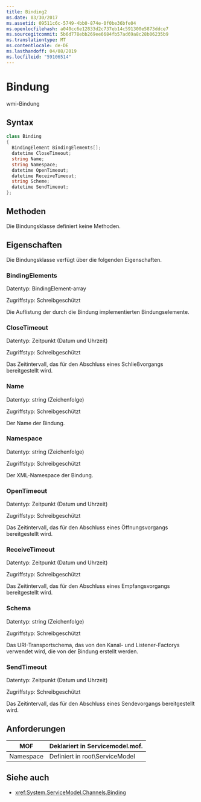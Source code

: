 ```yaml
---
title: Binding2
ms.date: 03/30/2017
ms.assetid: 09511c6c-5749-4bb0-874e-0f0be36bfe04
ms.openlocfilehash: a040cc6e12833d2c737eb14c591300e5873ddce7
ms.sourcegitcommit: 5b6d778ebb269ee6684fb57ad69a8c28b06235b9
ms.translationtype: MT
ms.contentlocale: de-DE
ms.lasthandoff: 04/08/2019
ms.locfileid: "59106514"
---
```

# <a name="binding"></a>Bindung
wmi-Bindung  
  
## <a name="syntax"></a>Syntax  
  
```csharp
class Binding  
{  
  BindingElement BindingElements[];  
  datetime CloseTimeout;  
  string Name;  
  string Namespace;  
  datetime OpenTimeout;  
  datetime ReceiveTimeout;  
  string Scheme;  
  datetime SendTimeout;  
};  
```  
  
## <a name="methods"></a>Methoden  
 Die Bindungsklasse definiert keine Methoden.  
  
## <a name="properties"></a>Eigenschaften  
 Die Bindungsklasse verfügt über die folgenden Eigenschaften.  
  
### <a name="bindingelements"></a>BindingElements  
 Datentyp: BindingElement-array  
  
 Zugriffstyp: Schreibgeschützt  
  
 Die Auflistung der durch die Bindung implementierten Bindungselemente.  
  
### <a name="closetimeout"></a>CloseTimeout  
 Datentyp: Zeitpunkt (Datum und Uhrzeit)  
  
 Zugriffstyp: Schreibgeschützt  
  
 Das Zeitintervall, das für den Abschluss eines Schließvorgangs bereitgestellt wird.  
  
### <a name="name"></a>Name  
 Datentyp: string (Zeichenfolge)  
  
 Zugriffstyp: Schreibgeschützt  
  
 Der Name der Bindung.  
  
### <a name="namespace"></a>Namespace  
 Datentyp: string (Zeichenfolge)  
  
 Zugriffstyp: Schreibgeschützt  
  
 Der XML-Namespace der Bindung.  
  
### <a name="opentimeout"></a>OpenTimeout  
 Datentyp: Zeitpunkt (Datum und Uhrzeit)  
  
 Zugriffstyp: Schreibgeschützt  
  
 Das Zeitintervall, das für den Abschluss eines Öffnungsvorgangs bereitgestellt wird.  
  
### <a name="receivetimeout"></a>ReceiveTimeout  
 Datentyp: Zeitpunkt (Datum und Uhrzeit)  
  
 Zugriffstyp: Schreibgeschützt  
  
 Das Zeitintervall, das für den Abschluss eines Empfangsvorgangs bereitgestellt wird.  
  
### <a name="scheme"></a>Schema  
 Datentyp: string (Zeichenfolge)  
  
 Zugriffstyp: Schreibgeschützt  
  
 Das URI-Transportschema, das von den Kanal- und Listener-Factorys verwendet wird, die von der Bindung erstellt werden.  
  
### <a name="sendtimeout"></a>SendTimeout  
 Datentyp: Zeitpunkt (Datum und Uhrzeit)  
  
 Zugriffstyp: Schreibgeschützt  
  
 Das Zeitintervall, das für den Abschluss eines Sendevorgangs bereitgestellt wird.  
  
## <a name="requirements"></a>Anforderungen  
  
|MOF|Deklariert in Servicemodel.mof.|  
|---------|-----------------------------------|  
|Namespace|Definiert in root\ServiceModel|  
  
## <a name="see-also"></a>Siehe auch

- <xref:System.ServiceModel.Channels.Binding>
